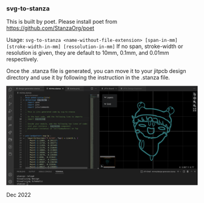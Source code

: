 ### svg-to-stanza

This is built by poet. Please install poet from https://github.com/StanzaOrg/poet

Usage: `svg-to-stanza <name-without-file-extension> [span-in-mm] [stroke-width-in-mm] [ressolution-in-mm]`
If no span, stroke-width or resolution is given, they are default to 10mm, 0.1mm, and 0.01mm respectively.

Once the .stanza file is generated, you can move it to your jitpcb design directory 
and use it by following the instruction in the .stanza file.

![alt text](svg-to-stanza-mirmo.png)

Dec 2022